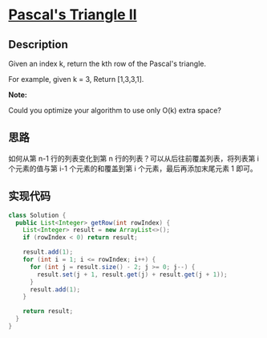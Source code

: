 # [Pascal's Triangle II][title]

## Description

Given an index k, return the kth row of the Pascal's triangle.

For example, given k = 3,
Return [1,3,3,1].

**Note:**

Could you optimize your algorithm to use only O(k) extra space?

## 思路

如何从第 n-1 行的列表变化到第 n 行的列表？可以从后往前覆盖列表，将列表第 i 个元素的值与第 i-1 个元素的和覆盖到第 i 个元素，最后再添加末尾元素 1 即可。

## 实现代码

```java
class Solution {
  public List<Integer> getRow(int rowIndex) {
    List<Integer> result = new ArrayList<>();
    if (rowIndex < 0) return result;

    result.add(1);
    for (int i = 1; i <= rowIndex; i++) {
      for (int j = result.size() - 2; j >= 0; j--) {
        result.set(j + 1, result.get(j) + result.get(j + 1));
      }
      result.add(1);
    }

    return result;
  }
}
```

[title]: https://leetcode.com/problems/pascals-triangle-ii

